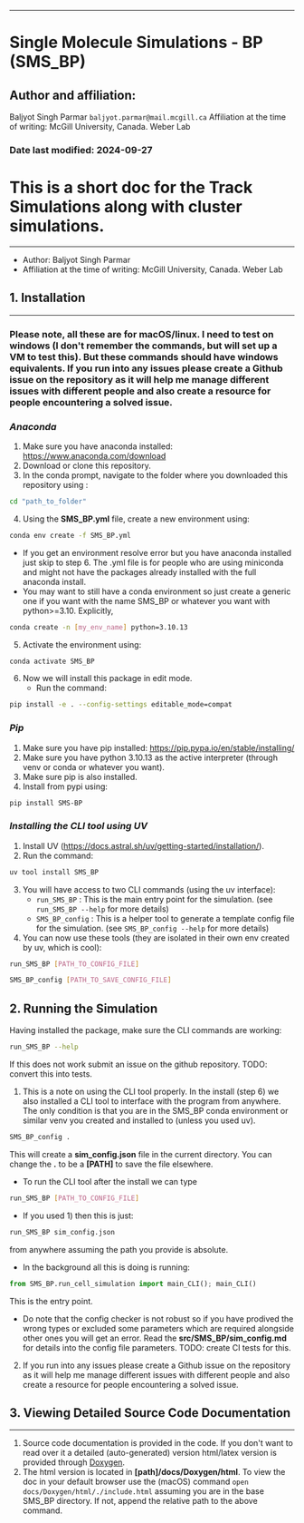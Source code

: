 ---
# Single Molecule Simulations - BP (SMS_BP)
## Author and affiliation:
  Baljyot Singh Parmar
  `baljyot.parmar@mail.mcgill.ca`
 Affiliation at the time of writing: McGill University, Canada. Weber Lab
### Date last modified: 2024-09-27



# This is a short doc for the Track Simulations along with cluster simulations.
-----------------------------------------

- Author: Baljyot Singh Parmar
- Affiliation at the time of writing: McGill University, Canada. Weber Lab



## 1. Installation
-------------------
### Please note, all these are for macOS/linux. I need to test on windows (I don't remember the commands, but will set up a VM to test this). But these commands should have windows equivalents. If you run into any issues please create a Github issue on the repository as it will help me manage different issues with different people and also create a resource for people encountering a solved issue.

### ***Anaconda*** 

1. Make sure you have anaconda installed: <https://www.anaconda.com/download>
2. Download or clone this repository.
3. In the conda prompt, navigate to the folder where you downloaded this repository using : 
```bash
cd "path_to_folder"
```
4. Using the **SMS_BP.yml** file, create a new environment using: 
```bash
conda env create -f SMS_BP.yml
```

- If you get an environment resolve error but you have anaconda installed just skip to step 6. The .yml file is for people who are using miniconda and might not have the packages already installed with the full anaconda install.
- You may want to still have a conda environment so just create a generic one if you want with the name SMS_BP or whatever you want with python>=3.10. Explicitly, 
```bash
conda create -n [my_env_name] python=3.10.13
```
5. Activate the environment using: 
```bash
conda activate SMS_BP
```
6. Now we will install this package in edit mode.
    - Run the command:
```bash
pip install -e . --config-settings editable_mode=compat
```

### ***Pip***

1. Make sure you have pip installed: <https://pip.pypa.io/en/stable/installing/>
2. Make sure you have python 3.10.13 as the active interpreter (through venv or conda or whatever you want).
3. Make sure pip is also installed.
4. Install from pypi using: 
```bash
pip install SMS-BP
```

### ***Installing the CLI tool using UV***
1. Install UV (https://docs.astral.sh/uv/getting-started/installation/).
2. Run the command:
```bash
uv tool install SMS_BP
```
3. You will have access to two CLI commands (using the uv interface):
    - `run_SMS_BP` : This is the main entry point for the simulation. (see `run_SMS_BP --help` for more details)
    - `SMS_BP_config` : This is a helper tool to generate a template config file for the simulation. (see `SMS_BP_config --help` for more details)
4. You can now use these tools (they are isolated in their own env created by uv, which is cool): 
```bash
run_SMS_BP [PATH_TO_CONFIG_FILE]
```
```bash
SMS_BP_config [PATH_TO_SAVE_CONFIG_FILE]
```




## 2. Running the Simulation

Having installed the package, make sure the CLI commands are working:
```bash
run_SMS_BP --help
```
If this does not work submit an issue on the github repository. TODO: convert this into tests.

1. This is a note on using the CLI tool properly. In the install (step 6) we also installed a CLI tool to interface with the program from anywhere. The only condition is that you are in the SMS_BP conda environment or similar venv you created and installed to (unless you used uv). 
```bash
SMS_BP_config .
```
This will create a **sim_config.json** file in the current directory. You can change the **.** to be a **[PATH]** to save the file elsewhere.

- To run the CLI tool after the install we can type 
```bash
run_SMS_BP [PATH_TO_CONFIG_FILE]
```

- If you used 1) then this is just:
```bash
run_SMS_BP sim_config.json
```
from anywhere assuming the path you provide is absolute.

- In the background all this is doing is running: 
```python
from SMS_BP.run_cell_simulation import main_CLI(); main_CLI()
```
This is the entry point.

- Do note that the config checker is not robust so if you have prodived the wrong types or excluded some parameters which are required alongside other ones you will get an error. Read the **src/SMS_BP/sim_config.md** for details into the config file parameters.
TODO: create CI tests for this.

2. If you run into any issues please create a Github issue on the repository as it will help me manage different issues with different people and also create a resource for people encountering a solved issue.

## 3. Viewing Detailed Source Code Documentation
------------------------------------------------
1. Source code documentation is provided in the code. If you don't want to read over it a detailed (auto-generated) version html/latex version is provided through [Doxygen](https://www.doxygen.nl/index.html).
2. The html version is located in **[path]/docs/Doxygen/html**. To view the doc in your default browser use the (macOS) command `open docs/Doxygen/html/./include.html` assuming you are in the base SMS_BP directory. If not, append the relative path to the above command.
